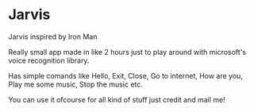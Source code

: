 Jarvis
======

Jarvis inspired by Iron Man


Really small app made in like 2 hours just to play around with microsoft's voice recognition library.

Has simple comands like Hello, Exit, Close, Go to internet, How are you, Play me some music, Stop the music etc.

You can use it ofcourse for all kind of stuff just credit and mail me!
